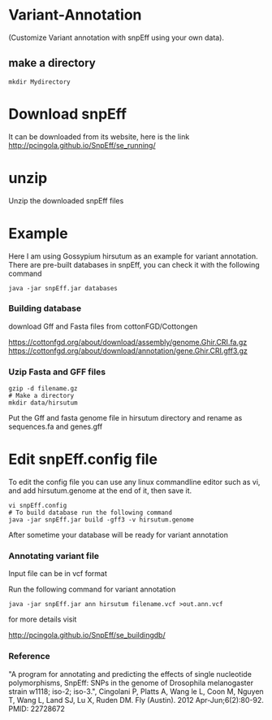 # Variant-Annotation
(Customize Variant annotation with snpEff using your own data).
## make a directory  
```
mkdir Mydirectory
```
# Download snpEff
It can be downloaded from its website, here is the link
http://pcingola.github.io/SnpEff/se_running/
# unzip 
Unzip the downloaded snpEff files
# Example
Here I am using Gossypium hirsutum as an example for variant annotation.
There are pre-built databases in snpEff, you can check it with the following command
```
java -jar snpEff.jar databases
```
### Building database

download Gff and Fasta files from cottonFGD/Cottongen

https://cottonfgd.org/about/download/assembly/genome.Ghir.CRI.fa.gz
https://cottonfgd.org/about/download/annotation/gene.Ghir.CRI.gff3.gz

### Uzip Fasta and GFF files
```
gzip -d filename.gz
# Make a directory 
mkdir data/hirsutum  
```

Put the Gff and fasta genome file in hirsutum directory and rename as sequences.fa and genes.gff
# Edit snpEff.config file
To edit the config file you can use any linux commandline editor such as vi, and add hirsutum.genome at the end of it, then save it.  
```
vi snpEff.config
# To build database run the following command 
java -jar snpEff.jar build -gff3 -v hirsutum.genome
```
After sometime your database will be ready for variant annotation

### Annotating variant file 
Input file can be in vcf format 

Run the following command for variant annotation  
```
java -jar snpEff.jar ann hirsutum filename.vcf >out.ann.vcf
```
for more details visit 

http://pcingola.github.io/SnpEff/se_buildingdb/

### Reference 

"A program for annotating and predicting the effects of single nucleotide polymorphisms, SnpEff: SNPs in the genome of Drosophila melanogaster strain w1118; iso-2; iso-3.", Cingolani P, Platts A, Wang le L, Coon M, Nguyen T, Wang L, Land SJ, Lu X, Ruden DM. Fly (Austin). 2012 Apr-Jun;6(2):80-92. PMID: 22728672



